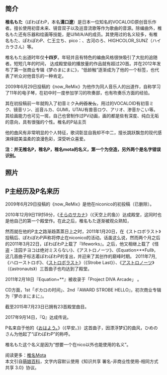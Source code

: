 ## 简介
**椎名もた**（ぽわぽわP，本名**溝口遼**）是日本一位知名的VOCALOID原创音乐作者。擅长使用初音未来、镜音双子以及巡音流歌等作为歌曲的音源。除编曲外，椎名もた还有乐器和绘画等技能，是U/M/A/A的成员。其使用过的名义较多，有椎名もた、ぽわぽわP、仁王立ち、pico：、古河のろ、HIGHCOLOR_SUNZ（ハイカラさん）等。

椎名もた出道时年仅**十四岁**。年轻并且有特色的编曲风格很快吸引了大批的追随者。短短几年的时间， 达成殿堂级的播放量的作品就有超过20首。并在2012年发布了第一张商业专辑《梦のまにまに》，“低龄触”逐渐成为了他的一个标签，也代表了听众对他音乐的一种肯定。

2009年6月29日投稿的《now_ReMix》为他作为同人音乐人的出道作，自称学习了11年的电子琴，在初中时一度参加学习的吹奏部，也有吹奏乐方面的经验。

其在初投稿前一年就购入了初音ミク~~入的首发么~~，用过的VOCALOID有初音ミク、镜音リン、巡音ルカ、GUMI，UTAU有兽音ロウ、アリオ、渗音かこい等。其绘画能力也可见一斑，自己也曾制作过PV动画，画的都是些有深度、纯白无垢的意向，具有很强的个性。椎名的P站主页

他的曲风有非常明显的个人特征，歌词彰显自我却不中二，擅长跳跃飘忽的现代感演绎甜美温柔的浪漫色彩，深受听众喜爱。

**注：并无椎名P，稚名P，稚名mota的名义，第一个为空造，另外两个是名字错误识别。**

## 照片

<PhotoScroll photos="[
        '${dataHost}/people/siinamota/photos/1.png',
        '${dataHost}/people/siinamota/photos/2.jpg',
        '${dataHost}/people/siinamota/photos/3.jpg',
        '${dataHost}/people/siinamota/photos/4.jpg',
        '${dataHost}/people/siinamota/photos/5.jpg',
        '${dataHost}/people/siinamota/photos/6.jpg',
        '${dataHost}/people/siinamota/photos/7.jpg',
    ]" />

## P主经历及P名来历
2009年6月29日投稿的《now_ReMix》是他在niconico的初投稿（已删除）。

2010年12月9日11时59分，《[そらのサカナ](https://zh.moegirl.org.cn/%E5%A4%A9%E7%A9%BA%E4%B8%8A%E7%9A%84%E9%B1%BC)》（《天空上的鱼》）达成殿堂，这同时也是他自己的第一个殿堂作。在此之后，椎名もた逐渐被观众熟知，

然而就在他的P主之路渐趋蒸蒸日上之时，2011年1月20日，在《ストロボラスト》投稿后、ぽわぽわP声称将停止在niconico的活动。话虽这么说，然而两个月之后的2011年3月22日，ぽわぽわP上载了『lifeworks』。之后，他又相继上载了《怪盗・洼园チヨコは绝对ミスらない》、《アストロノーツ》、《Equation×**Full》，这几首曲子标志着ぽわぽわP的复出，并迎来了其创作的巅峰时期。 2011年7月,《ハローストロボ》、《[ストロボラスト](https://zh.moegirl.org.cn/Strobe_last)》（《Strobe Last》）、《[アストロノーツ](https://zh.moegirl.org.cn/Astronauts)》（《astronauts》）三首曲子也均达到了殿堂。

2011年2月18日『Equation+**』被收录于「Project DIVA Arcade」 。

CD方面，1st「ボカロの时间」、2nd『AWARD STROBE HELLO』，初次商业专辑为『梦のまにまに』。

截至2015年7月23日已拥有23首殿堂曲目。

2017年9月14日，『Q』达成传说。

P名来自于他的《[おはよう。](https://zh.moegirl.org.cn/%E6%97%A9%E5%AE%89%E3%80%82)》（《早安。》）这首曲子，因漂浮梦幻的曲风，ひめのさん为他起了“ぽわぽわP”的称呼。

椎名もた这个名义是因为“想要一个在nico以外也能使用的名义”。

阅读更多：[椎名Mota](https://zh.moegirl.org.cn/%E6%A4%8E%E5%90%8DMota)  
本文引自[萌娘百科](https://zh.moegirl.org.cn)，文字内容默认使用《知识共享 署名-非商业性使用-相同方式共享 3.0》协议。
